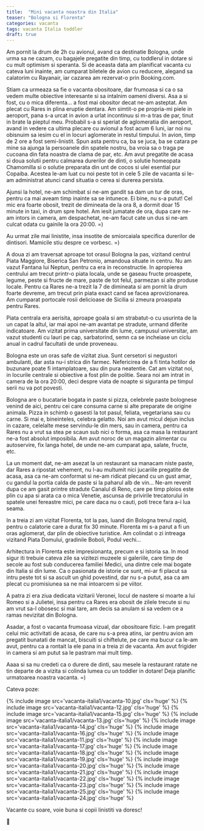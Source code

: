 ```yaml
---
title:  "Mini vacanta noastra din Italia"
teaser: "Bologna si Florenta"
categories: vacanta
tags: vacanta Italia toddler
draft: true
---
```

Am pornit la drum de 2h cu avionul, avand ca destinatie Bologna, unde urma sa ne cazam, cu bagajele pregatite din timp, cu toddlerul in dotare si cu mult optimism si speranta. Si de aceasta data am planificat vacanta cu cateva luni inainte, am cumparat biletele de avion cu reducere, alegand sa calatorim cu Rayanair, iar cazarea am rezervat-o prin Booking.com.

Stiam ca urmeaza sa fie o vacanta obositoare, dar frumoasa si ca o sa vedem multe obiective interesante si sa intalnim oameni diversi. Asa a si fost, cu o mica diferenta... a fost mai obositor decat ne-am asteptat. Am plecat cu Rares in plina eruptie dentara. Am simtit-o pe propria-mi piele in aeroport, pana s-a urcat in avion a urlat incontinuu si m-a tras de par, tinut in brate la pieptul meu. Probabil s-a si speriat de aglomeratia din aeroport, avand in vedere ca ultima plecare cu avionul a fost acum 6 luni, iar noi nu obisnuim sa iesim cu el in locuri aglomerate in restul timpului. In avion, timp de 2 ore a fost semi-linistit. Spun asta pentru ca, ba se juca, ba se catara pe mine sa ajunga la persoanele din spatele nostru, ba vroia sa o traga pe cucoana din fata noastra de clama de par, etc. Am avut pregatite de acasa si doua solutii pentru calmarea durerilor de dinti, o solutie homeopata Chamomilla si o solutie preparata din unt de cocos si ulei esential pur Copaiba. Acestea le-am luat cu noi peste tot in cele 5 zile de vacanta si le-am administrat atunci cand situatia o cerea si durerea persista.

Ajunsi la hotel, ne-am schimbat si ne-am gandit sa dam un tur de oras, pentru ca mai aveam timp inainte sa se intunece. Ei bine, nu s-a putut! Cel mic era foarte obosit, trezit de dimineata de la ora 8, a dormit doar 15 minute in taxi, in drum spre hotel. Am iesit jumatate de ora, dupa care ne-am intors in camera, am despachetat, ne-am facut cate un dus si ne-am culcat odata cu gainile la ora 20:00. =)

Au urmat zile mai linistite, insa insotite de smiorcaiala specifica durerilor de dintisori. Mamicile stiu despre ce vorbesc. =)

A doua zi am traversat aproape tot orasul Bologna la pas, vizitand centrul Piata Maggiore, Biserica San Petronio, amandoua situate in centru. Nu am vazut Fantana lui Neptun, pentru ca era in reconstructie. In apropierea centrului am trecut printr-o piata locala, unde se gaseau fructe proaspete, legume, peste si fructe de mare, paste de tot felul, parmezan si alte produse locale.
Pentru ca Rares ne-a trezit la 7 de dimineata si am pornit la drum foarte devreme, am trecut prin piata exact cand se facea aprovizionarea.
Am cumparat portocale rosii delicioase de Sicilia si zmeura proaspata pentru Rares.

Piata centrala era aerisita, aproape goala si am strabatut-o cu usurinta de la un capat la altul, iar mai apoi ne-am avantat pe stradute, urmand diferite indicatoare.
Am vizitat prima universitate din lume, campusul universitar, am vazut studenti cu lauri pe cap, sarbatorind, semn ca se incheiase un ciclu anual in cadrul facultatii de unde proveneau.

Bologna este un oras safe de vizitat ziua. Sunt cersetori si negustori ambulanti, dar asta nu-i strica din farmec. Nefericirea de a fi tinta hotilor de buzunare poate fi intamplatoare, sau din pura neatentie. Cat am vizitat noi, in locurile centrale si obiective a fost plin de politie.
Seara noi am intrat in camera de la ora 20:00, deci despre viata de noapte si siguranta pe timpul serii nu va pot povesti.

Bologna are o bucatarie bogata in paste si pizza, celebrele paste bolognese venind de aici, pentru cei care consuma carne si alte preparate de origine animala. Pizza in schimb o gasesti la tot pasul, feliata, vegetariana sau cu carne. Si mai e, bineinteles, celebra gelatto.
Noi am avut micul dejun inclus in cazare, celelalte mese servindu-le din mers, sau in camera, pentru ca Rares nu a vrut sa stea pe scaun sub nici o forma, asa ca masa la restaurant ne-a fost absolut imposibila.
Am avut noroc de un magazin alimentar cu autoservire, fix langa hotel, de unde ne-am cumparat apa, salate, fructe, etc.

La un moment dat, ne-am asezat la un restaurant sa manacam niste paste, dar Rares a ripostat vehement, nu l-au multumit nici jucariile pregatite de acasa, asa ca ne-am conformat si ne-am ridicat plecand cu un gust amar, cu gandul la portia calda de paste si la paharul alb de vin... Ne-am revenit dupa ce am gasit printre stradute Canalul di Reno, care pe timp ploios este plin cu apa si arata ca o mica Venetie, ascunsa de privirile trecatorului in spatele unei fereastre mici, pe care daca nu o cauti, poti trece fara a-i lua seama.

In a treia zi am vizitat Florenta, tot la pas, luand din Bologna trenul rapid, pentru o calatorie care a durat fix 30 minute.
Florenta mi s-a parut a fi un oras aglomerat, dar plin de obiective turistice. Am colindat o zi intreaga vizitand Piata Domului, gradinile Boboli, Podul vechi...

Arhitectura in Florenta este impresionanta, precum e si istoria sa. In mod sigur iti trebuie cateva zile sa vizitezi muzeele si galeriile, care timp de secole au fost sub conducerea familiei Medici, una dintre cele mai bogate din Italia si din lume. Ca o pasionata de istorie ce sunt, mi-ar fi placut sa intru peste tot si sa ascult un ghid povestind, dar nu s-a putut, asa ca am plecat cu promisiunea sa ne mai intoarcem si pe viitor.

A patra zi era ziua dedicata vizitarii Veronei, locul de nastere si moarte a lui Romeo si a Julietei, insa pentru ca Rares era obosit de zilele trecute si nu am vrut sa-l obosesc si mai tare, am decis sa anulam si sa vedem ce a ramas nevizitat din Bologna.

Asadar, a fost o vacanta frumoasa vizual, dar obositoare fizic. I-am pregatit celui mic activitati de acasa, de care nu s-a prea atins, iar pentru avion am pregatit bunatati de mancat, biscuiti si chiftelute, pe care ma bucur ca le-am avut, pentru ca a rontait la ele pana in a treia zi de vacanta. Am avut frigider in camera si am putut sa le pastram mai mult timp.

Aaaa si sa nu credeti ca o durere de dinti, sau mesele la restaurant ratate ne tin departe de a vizita si colinda lumea cu un toddler in dotare! Deja planific urmatoarea noastra vacanta. =)

Cateva poze:

{% include image src='vacanta-italia1/vacanta-10.jpg' cls='huge' %}
{% include image src='vacanta-italia1/vacanta-12.jpg' cls='huge' %}
{% include image src='vacanta-italia1/vacanta-15.jpg' cls='huge' %}
{% include image src='vacanta-italia1/vacanta-13.jpg' cls='huge' %}
{% include image src='vacanta-italia1/vacanta-14.jpg' cls='huge' %}
{% include image src='vacanta-italia1/vacanta-16.jpg' cls='huge' %}
{% include image src='vacanta-italia1/vacanta-11.jpg' cls='huge' %}
{% include image src='vacanta-italia1/vacanta-17.jpg' cls='huge' %}
{% include image src='vacanta-italia1/vacanta-18.jpg' cls='huge' %}
{% include image src='vacanta-italia1/vacanta-19.jpg' cls='huge' %}
{% include image src='vacanta-italia1/vacanta-20.jpg' cls='huge' %}
{% include image src='vacanta-italia1/vacanta-21.jpg' cls='huge' %}
{% include image src='vacanta-italia1/vacanta-22.jpg' cls='huge' %}
{% include image src='vacanta-italia1/vacanta-23.jpg' cls='huge' %}
{% include image src='vacanta-italia1/vacanta-25.jpg' cls='huge' %}
{% include image src='vacanta-italia1/vacanta-24.jpg' cls='huge' %}

Vacante cu soare, voie buna si copii linistiti va doresc!

:sunflower:
